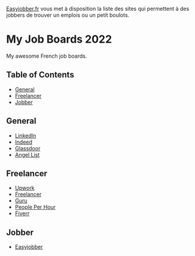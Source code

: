 [Easyjobber.fr](https://easyjobber.fr/) vous met à disposition la liste des sites qui permettent à des jobbers de trouver un emplois ou un petit boulots. 

# My Job Boards 2022
My awesome French job boards.
 
## Table of Contents

- [General](#general)
- [Freelancer](#freelancer)
- [Jobber](#jobber)

## General

* [LinkedIn](https://www.linkedin.com/)
* [Indeed](https://www.indeed.com/)
* [Glassdoor](https://www.glassdoor.com/)
* [Angel List](https://angel.co)

## Freelancer

* [Upwork](https://www.upwork.com)
* [Freelancer](https://www.freelancer.com)
* [Guru](https://www.guru.com/)
* [People Per Hour](https://www.peopleperhour.com)
* [Fiverr](https://www.fiverr.com/)

## Jobber

* [Easyjobber](https://easyjobber.fr/)
